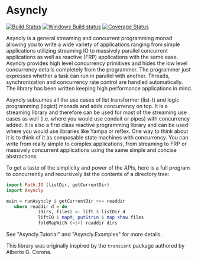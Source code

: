 # Asyncly

[![Build Status](https://travis-ci.org/harendra-kumar/asyncly.svg?branch=master)](https://travis-ci.org/harendra-kumar/asyncly)
[![Windows Build status](https://ci.appveyor.com/api/projects/status/h2bcgw7xa2jxe222?svg=true)](https://ci.appveyor.com/project/harendra-kumar/asyncly)
[![Coverage Status](https://coveralls.io/repos/harendra-kumar/asyncly/badge.svg?branch=master&service=github)](https://coveralls.io/github/harendra-kumar/asyncly?branch=master)

Asyncly is a general streaming and concurrent programming
monad allowing you to write a wide variety of applications ranging from
simple applications utilizing streaming IO to massively parallel concurrent
applications as well as reactive (FRP) applications with the same ease.
Asyncly provides high level concurrency primitives and hides the low level
concurrency details completely from the programmer.  The programmer just
expresses whether a task can run in parallel with another. Threads,
synchronization and concurrency rate control are handled automatically. The
library has been written keeping high performance applications in mind.

Asyncly subsumes all the use cases of list transformer (list-t) and logic
programming (logict) monads and adds concurrency on top. It is a streaming
library and therefore can be used for most of the streaming use cases as well
(i.e. where you would use conduit or pipes) with concurrency added. It is
also a first class reactive programming library and can be used where you
would use libraries like Yampa or reflex. One way to think about it is to
think of it as composable state machines with concurrency. You can write from
really simple to complex applications, from streaming to FRP or massively
concurrent applications using the same simple and concise abstractions.

To get a taste of the simplicity and power of the APIs, here is a full
program to concurrently and recursively list the contents of a directory
tree:

``` haskell
import Path.IO (listDir, getCurrentDir)
import Asyncly

main = runAsyncly $ getCurrentDir >>= readdir
   where readdir d = do
            (dirs, files) <- lift $ listDir d
            liftIO $ mapM_ putStrLn $ map show files
            foldMapWith (<|>) readdir dirs
```

See "Asyncly.Tutorial" and "Asyncly.Examples" for more details.

This library was originally inspired by the `transient`
package authored by Alberto G. Corona.
